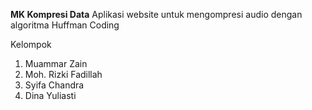 **MK Kompresi Data**
Aplikasi website untuk mengompresi audio dengan algoritma Huffman Coding

Kelompok
<ol>
  <li>Muammar Zain</li>
  <li>Moh. Rizki Fadillah</li>
  <li>Syifa Chandra</li>
  <li>Dina Yuliasti</li>
</ol>
